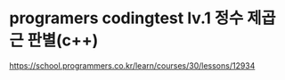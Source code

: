 # programers codingtest lv.1 정수 제곱근 판별(c++)
https://school.programmers.co.kr/learn/courses/30/lessons/12934

